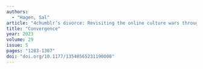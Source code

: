 ```yaml
---
authors:
  - "Hagen, Sal"
article: "4chumblr’s divorce: Revisiting the online culture wars through the 2014 Tumblr-4chan raids"
title: "Convergence"
year: 2023
volume: 29
issue: 5
pages: "1283-1307"
doi: "doi.org/10.1177/13548565231190008"
---
```

